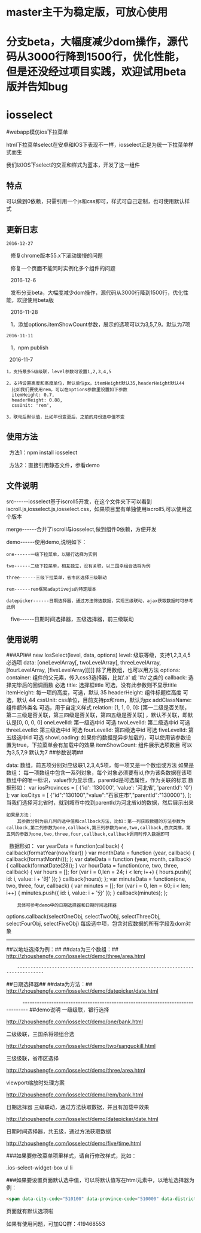 # master主干为稳定版，可放心使用
# 分支beta，大幅度减少dom操作，源代码从3000行降到1500行，优化性能，但是还没经过项目实践，欢迎试用beta版并告知bug
# iosselect

#webapp模仿ios下拉菜单  

html下拉菜单select在安卓和IOS下表现不一样，iosselect正是为统一下拉菜单样式而生

我们以IOS下select的交互和样式为蓝本，开发了这一组件

## 特点

可以做到0依赖，只需引用一个js和css即可，样式可自己定制，也可使用默认样式

## 更新日志

    2016-12-27
    
    修复chrome版本55.x下滚动缓慢的问题
    
    修复一个页面不能同时实例化多个组件的问题
    
    
    2016-12-6
    
    发布分支beta，大幅度减少dom操作，源代码从3000行降到1500行，优化性能，欢迎使用beta版
    
    
    2016-11-28
    
    
    1，添加options.itemShowCount参数，展示的选项可以为3,5,7,9。默认为7项
    
    2016-11-11
    
    1，npm publish
    
    2016-11-7 
    
    1，支持最多5级级联，level参数可设置1,2,3,4,5  
    
    2，支持设置高度和高度单位，默认单位px，itemHeight默认35,headerHeight默认44
	  比如我们要使用rem，可以在options参数里设置如下参数
	  itemHeight: 0.7,
	  headerHeight: 0.88,
	  cssUnit: 'rem',

    3，联动后默认值，比如年份变更后，之前的月份选中值不变
    
## 使用方法

    方法1：npm install iosselect
    
    方法2：直接引用静态文件，参看demo
	      

## 文件说明
src------iosselect基于iscroll5开发，在这个文件夹下可以看到iscroll.js,iosselect.js,iosselect.css，如果项目里有单独使用iscroll5,可以使用这个版本

merge------合并了iscroll与iosselect,做到组件0依赖，方便开发

demo------使用demo,说明如下：

    one------一级下拉菜单，以银行选择为实例
    
    two------二级下拉菜单，相互独立，没有关联，以三国杀组合选将为例
    
    three------三级下拉菜单，省市区选择三级联动
    
    rem------rem框架adaptivejs的特定版本
    
    datepicker------日期选择器，通过方法筛选数据，实现三级联动，ajax获取数据时可参考此例
    
    five------日期时间选择器，五级选择器，前三级联动
## 使用说明 ##
###API##
new IosSelect(level, data, options)
level: 级联等级，支持1,2,3,4,5 必选项
data: [oneLevelArray[, twoLevelArray[, threeLevelArray, [fourLevelArray, [fiveLevelArray]]]]] 除了用数组，也可以用方法
options:
     container: 组件的父元素，传入css3选择器，比如'.a' 或 '#a'之类的
     callback: 选择完毕后的回调函数 必选
     title: 选择框title  可选，没有此参数则不显示title
     itemHeight: 每一项的高度，可选，默认 35
     headerHeight: 组件标题栏高度 可选，默认 44
     cssUnit: css单位，目前支持px和rem，默认为px
     addClassName: 组件额外类名 可选，用于自定义样式
     relation: [1, 1, 0, 0]: [第一二级是否关联，第二三级是否关联，第三四级是否关联，第四五级是否关联] ，默认不关联，即默认是[0, 0, 0, 0]
     oneLevelId: 第一级选中id 可选
     twoLevelId: 第二级选中id 可选
     threeLevelId: 第三级选中id 可选
     fourLevelId: 第四级选中id 可选
     fiveLevelId: 第五级选中id 可选
     showLoading: 如果你的数据是异步加载的，可以使用该参数设置为true，下拉菜单会有加载中的效果
     itemShowCount: 组件展示选项数目 可以为3,5,7,9 默认为7
##参数说明##
		
data: 数组，前五项分别对应级联1,2,3,4,5项，每一项又是一个数组或方法
    如果是数组：
	每一项数组中包含一系列对象，每个对象必须要有id,作为该条数据在该项数组中的唯一标识，value作为显示值，parentId是可选属性，作为关联的标志
	数据形如：
	var iosProvinces = [
	    {'id': '130000', 'value': '河北省', 'parentId': '0'}
	];
	var iosCitys = [
	    {"id":"130100","value":"石家庄市","parentId":"130000"},
	];
	当我们选择河北省时，就到城市中找到parentId为河北省id的数据，然后展示出来
	
    如果是方法：
	    其参数分别为前几列的选中值和callback方法，比如：第一列获取数据的方法参数为callback,第二列参数为one,callback,第三列参数为one,two,callback,依次类推，第五列的参数为one,two,three,four,callback,callback调用时传入数据即可	
            数据形如：
	    var yearData = function(callback) {
		callback(formatYear(nowYear))
	    }
	    var monthData = function (year, callback) {
		callback(formatMonth());
	    };
	    var dateData = function (year, month, callback) {
		callback(formatDate(28));
	    }
	    var hourData = function(one, two, three, callback) {
		var hours = [];
		for (var i = 0,len = 24; i < len; i++) {
		    hours.push({
			id: i,
			value: i + '时'
		    });
		}
		callback(hours);
	    };
	    var minuteData = function(one, two, three, four, callback) {
		var minutes = [];
		for (var i = 0, len = 60; i < len; i++) {
		    minutes.push({
			id: i,
			value: i + '分'
		    });
		}
		callback(minutes);
	    };

	    具体可参考demo中的日期选择器和日期时间选择器

options.callback(selectOneObj, selectTwoObj, selectThreeObj, selectFourObj, selectFiveObj) 每级选中项，包含对应数据的所有字段及dom对象
    

-----------------------------------------------------------------------------
##以地址选择为例：##
##data为三个数组：##
http://zhoushengfe.com/iosselect/demo/three/area.html

	    --------------------------------------------------------------------------------
##日期选择器##
##data为方法：##
http://zhoushengfe.com/iosselect/demo/datepicker/date.html

            --------------------------------------------------------------------------------
##demo说明
一级级联，银行选择

http://zhoushengfe.com/iosselect/demo/one/bank.html

二级级联，三国杀将领组合选

http://zhoushengfe.com/iosselect/demo/two/sanguokill.html

三级级联，省市区选择

http://zhoushengfe.com/iosselect/demo/three/area.html

viewport缩放时处理方案

http://zhoushengfe.com/iosselect/demo/rem/bank.html

日期选择器 三级联动，通过方法获取数据，并且有加载中效果

http://zhoushengfe.com/iosselect/demo/datepicker/date.html

日期时间选择器，共五级，通过方法获取数据

http://zhoushengfe.com/iosselect/demo/five/time.html 
    
###如果要修改菜单项里样式，请自行修改样式，比如：

.ios-select-widget-box ul li  

###如果要设置页面默认选中值，可以将默认值写在html元素中，以地址选择器为例：

```html
<span data-city-code="510100" data-province-code="510000" data-district-code="510105" id="show_contact">四川省 成都市 青羊区</span>
```

页面就有默认选项啦



 如果有使用问题，可加QQ群：419468553
